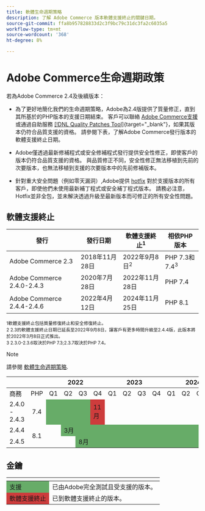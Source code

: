```yaml
---
title: 軟體生命週期策略
description: 了解 Adobe Commerce 版本軟體支援終止的關鍵日期。
source-git-commit: ffa8b957828833d2c3f9bc79c31dc3fa2c6035a5
workflow-type: tm+mt
source-wordcount: '368'
ht-degree: 8%

---
```



# Adobe Commerce生命週期政策

若為Adobe Commerce 2.4及後續版本：

- 為了更好地簡化我們的生命週期策略，Adobe為2.4版提供了質量修正，直到其所基於的PHP版本的支援日期結束。 客戶可以聯絡 [Adobe Commerce支援](https://developer.adobe.com/commerce/contributor/community/support/) 或通過自助服務 [[!DNL Quality Patches Tool]](https://experienceleague.adobe.com/tools/commerce-quality-patches/index.html){target=&quot;_blank&quot;}，如果其版本仍符合品質支援的資格。 請參閱下表，了解Adobe Commerce發行版本的軟體支援終止日期。

- Adobe僅透過最新修補程式或安全修補程式發行提供安全性修正，即使客戶的版本仍符合品質支援的資格。 與品質修正不同，安全性修正無法移植到先前的次要版本，也無法移植到支援的次要版本中的先前修補版本。

- 針對重大安全問題（例如零天漏洞）,Adobe提供 [hotfix](https://support.magento.com/hc/en-us/sections/360003869892-Known-issues-patches-attached-) 對於支援版本的所有客戶，即使他們未使用最新補丁程式或安全補丁程式版本。 請務必注意，Hotfix並非全包，並未解決透過升級至最新版本而可修正的所有安全性問題。

## 軟體支援終止

| 發行 | 發行日期 | 軟體支援終止<sup>1</sup> | 相依PHP版本 |
| -------------------------------- | ----------------- | ----------------------------------- | --------------------------- |
| Adobe Commerce 2.3 | 2018年11月28日 | 2022年9月8日<sup>2</sup> | PHP 7.3和7.4<sup>3</sup> |
| Adobe Commerce 2.4.0-2.4.3 | 2020年7月28日 | 2022年11月28日 | PHP 7.4 |
| Adobe Commerce 2.4.4-2.4.6 | 2022年4月12日 | 2024年11月25日 | PHP 8.1 |

<sup>1軟體支援終止包括質量修復終止和安全修復終止。</sup><br>
<sup>2 2.3的軟體支援終止日期已延長至2022年9月8日，讓客戶有更多時間升級至2.4.4版，此版本將於2022年3月8日正式推出。</sup><br>
<sup>3 2.3.0-2.3.6取決於PHP 7.3;2.3.7取決於PHP 7.4。</sup>

>[!NOTE]
>
>請參閱 [軟體生命週期策略](https://www.adobe.com/content/dam/cc/en/legal/terms/enterprise/pdfs/Adobe-Commerce-Software-Lifecycle-Policy.pdf).

<table>
<thead>
  <tr>
    <th colspan="2"></th>
    <th colspan="4">2022</th>
    <th colspan="4">2023</th>
    <th colspan="4">2024</th>
  </tr>
</thead>
<tbody>
  <tr>
    <td>商務</td>
    <td>PHP</td>
    <td>Q1</td>
    <td>Q2</td>
    <td>Q3</td>
    <td>Q4</td>
    <td>Q1</td>
    <td>Q2</td>
    <td>Q3</td>
    <td>Q4</td>
    <td>Q1</td>
    <td>Q2</td>
    <td>Q3</td>
    <td>Q4</td>
  </tr>
  <tr>
    <td>2.4.0 - 2.4.3</td>
    <td style="text-align:center">7.4</td>
    <td colspan="3" style="background-color:#67ac68;"></td>
    <td style="background-color:#cd3c3c;">11月</td>
    <td colspan="8" ></td>
  </tr>
  <tr>
    <td>2.4.4</td>
    <td rowspan="2" style="text-align:center">8.1</td>
    <td></td>
    <td colspan="10" style="background-color:#67ac68;">3月</td>
    <td rowspan="2" style="background-color:#cd3c3c;">11月</td>
  </tr>
  <tr>
    <td>2.4.5</td>
    <td colspan="2"></td>
    <td colspan="9" style="background-color:#67ac68;">8月</td>
  </tr>
</tbody>
</table>

## 金鑰

<table>
  <thead>
   <tr>
    <th></th>
    <th></th>
   </tr>
  </thead>
 <tbody>
  <tr>
   <td style="background-color:#67ac68;">支援</td>
   <td>已由Adobe完全測試且受支援的版本。</td>
  </tr>
  <tr>
   <td style="background-color:#cd3c3c;">軟體支援終止</td>
   <td>已到軟體支援終止的版本。</td>
  </tr>
 </tbody>
</table>
